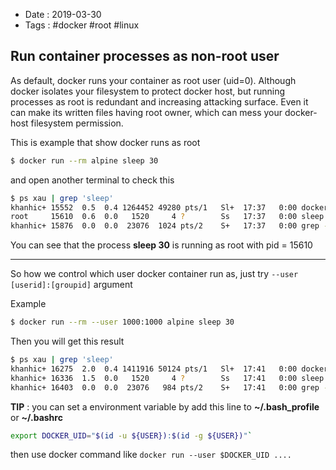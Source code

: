 - Date : 2019-03-30
- Tags : #docker #root #linux

## Run container processes as non-root user

As default, docker runs your container as root user (uid=0). Although docker isolates your filesystem to protect docker host, but running processes as root is redundant and increasing attacking surface. Even it can make its written files having root owner, which can mess your docker-host filesystem permission.

This is example that show docker runs as root

```bash
$ docker run --rm alpine sleep 30
```

and open another terminal to check this

```bash
$ ps xau | grep 'sleep'
khanhic+ 15552  0.5  0.4 1264452 49280 pts/1   Sl+  17:37   0:00 docker run --rm alpine:3.9 sleep 30
root     15610  0.6  0.0   1520     4 ?        Ss   17:37   0:00 sleep 30
khanhic+ 15876  0.0  0.0  23076  1024 pts/2    S+   17:37   0:00 grep --color=auto sleep
```

You can see that the process **sleep 30** is running as root with pid = 15610

----

So how we control which user docker container run as, just try `--user [userid]:[groupid]` argument

Example

```bash
$ docker run --rm --user 1000:1000 alpine sleep 30
```

Then you will get this result

```bash
$ ps xau | grep 'sleep'
khanhic+ 16275  2.0  0.4 1411916 50124 pts/1   Sl+  17:41   0:00 docker run --rm --user 1000:1000 alpine:3.9 sleep 30
khanhic+ 16336  1.5  0.0   1520     4 ?        Ss   17:41   0:00 sleep 30
khanhic+ 16403  0.0  0.0  23076   984 pts/2    S+   17:41   0:00 grep --color=auto sleep
```

**TIP** : you can set a environment variable by add this line to **~/.bash_profile** or **~/.bashrc**

```bash
export DOCKER_UID="$(id -u ${USER}):$(id -g ${USER})"`
```

then use docker command like `docker run --user $DOCKER_UID ....`

